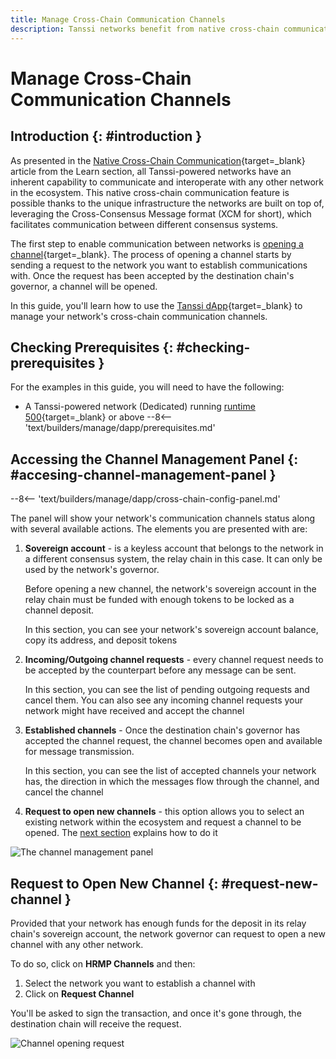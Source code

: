 ```yaml
---
title: Manage Cross-Chain Communication Channels
description: Tanssi networks benefit from native cross-chain communication, which allows fast and secure bridging leveraging the architecture they are built on top of.
---
```


# Manage Cross-Chain Communication Channels

## Introduction {: #introduction }

As presented in the [Native Cross-Chain Communication](/learn/framework/xcm/){target=\_blank} article from the Learn section, all Tanssi-powered networks have an inherent capability to communicate and interoperate with any other network in the ecosystem. This native cross-chain communication feature is possible thanks to the unique infrastructure the networks are built on top of, leveraging the Cross-Consensus Message format (XCM for short), which facilitates communication between different consensus systems.

The first step to enable communication between networks is [opening a channel](/learn/framework/xcm/#channel-registration){target=\_blank}. The process of opening a channel starts by sending a request to the network you want to establish communications with. Once the request has been accepted by the destination chain's governor, a channel will be opened. 

In this guide, you'll learn how to use the [Tanssi dApp](https://apps.tanssi.network){target=\_blank} to manage your network's cross-chain communication channels.

## Checking Prerequisites {: #checking-prerequisites }

For the examples in this guide, you will need to have the following:

- A Tanssi-powered network (Dedicated) running [runtime 500](https://github.com/moondance-labs/tanssi/releases/tag/runtime-500){target=\_blank} or above
--8<-- 'text/builders/manage/dapp/prerequisites.md'

## Accessing the Channel Management Panel {: #accesing-channel-management-panel }

--8<-- 'text/builders/manage/dapp/cross-chain-config-panel.md'

The panel will show your network's communication channels status along with several available actions. The elements you are presented with are:

1. **Sovereign account** - is a keyless account that belongs to the network in a different consensus system, the relay chain in this case. It can only be used by the network's governor. 

    Before opening a new channel, the network's sovereign account in the relay chain must be funded with enough tokens to be locked as a channel deposit.

    In this section, you can see your network's sovereign account balance, copy its address, and deposit tokens

2. **Incoming/Outgoing channel requests** - every channel request needs to be accepted by the counterpart before any message can be sent. 

    In this section, you can see the list of pending outgoing requests and cancel them. You can also see any incoming channel requests your network might have received and accept the channel

3. **Established channels** - Once the destination chain's governor has accepted the channel request, the channel becomes open and available for message transmission.

    In this section, you can see the list of accepted channels your network has, the direction in which the messages flow through the channel, and cancel the channel

4. **Request to open new channels** - this option allows you to select an existing network within the ecosystem and request a channel to be opened. The [next section](#request-new-channel) explains how to do it

![The channel management panel](/images/builders/manage/dapp/xcm-channels/xcm-channels-1.webp)

## Request to Open New Channel {: #request-new-channel }

Provided that your network has enough funds for the deposit in its relay chain's sovereign account, the network governor can request to open a new channel with any other network. 

To do so, click on **HRMP Channels** and then:

1. Select the network you want to establish a channel with
2. Click on **Request Channel**

You'll be asked to sign the transaction, and once it's gone through, the destination chain will receive the request. 

![Channel opening request](/images/builders/manage/dapp/xcm-channels/xcm-channels-2.webp)
